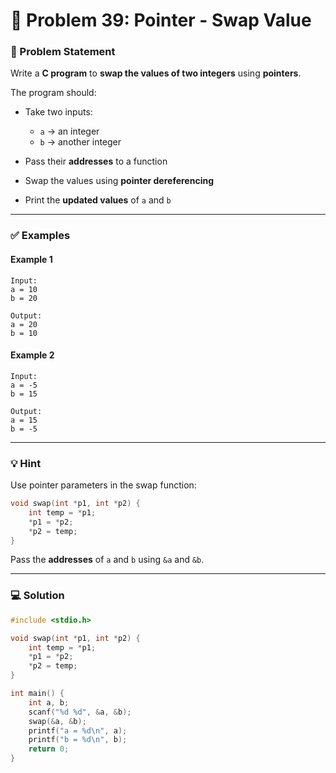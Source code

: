 # 🧩 Problem 39: Pointer - Swap Value

### 📝 Problem Statement

Write a **C program** to **swap the values of two integers** using **pointers**.

The program should:

* Take two inputs:

  * `a` → an integer
  * `b` → another integer
* Pass their **addresses** to a function
* Swap the values using **pointer dereferencing**
* Print the **updated values** of `a` and `b`

---

### ✅ Examples

#### Example 1

```
Input:
a = 10
b = 20

Output:
a = 20
b = 10
```

#### Example 2

```
Input:
a = -5
b = 15

Output:
a = 15
b = -5
```

---

### 💡 Hint

Use pointer parameters in the swap function:

```c
void swap(int *p1, int *p2) {
    int temp = *p1;
    *p1 = *p2;
    *p2 = temp;
}
```

Pass the **addresses** of `a` and `b` using `&a` and `&b`.

---

### 💻 Solution

```c
#include <stdio.h>

void swap(int *p1, int *p2) {
    int temp = *p1;
    *p1 = *p2;
    *p2 = temp;
}

int main() {
    int a, b;
    scanf("%d %d", &a, &b);
    swap(&a, &b);
    printf("a = %d\n", a);
    printf("b = %d\n", b);
    return 0;
}
```